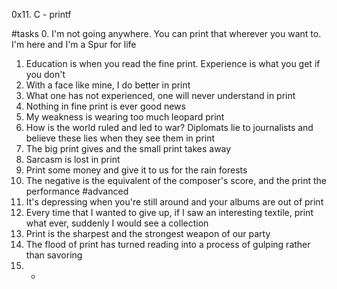 0x11. C - printf

#tasks
0. I'm not going anywhere. You can print that wherever you want to. I'm here and I'm a Spur for life 
1. Education is when you read the fine print. Experience is what you get if you don't 
2. With a face like mine, I do better in print
3. What one has not experienced, one will never understand in print
4. Nothing in fine print is ever good news
5. My weakness is wearing too much leopard print
6. How is the world ruled and led to war? Diplomats lie to journalists and believe these lies when they see them in print 
7. The big print gives and the small print takes away
8. Sarcasm is lost in print 
9. Print some money and give it to us for the rain forests 
10. The negative is the equivalent of the composer's score, and the print the performance 
#advanced
11. It's depressing when you're still around and your albums are out of print 
12. Every time that I wanted to give up, if I saw an interesting textile, print what ever, suddenly I would see a collection 
13. Print is the sharpest and the strongest weapon of our party 
14. The flood of print has turned reading into a process of gulping rather than savoring 
15. * 
##

